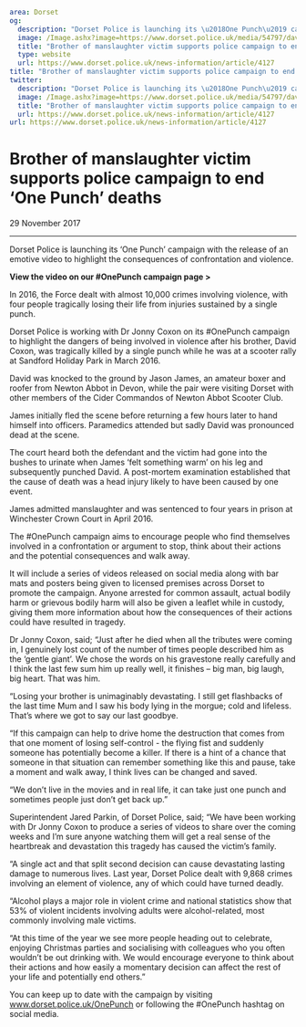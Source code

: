 ```yaml
area: Dorset
og:
  description: "Dorset Police is launching its \u2018One Punch\u2019 campaign with the release of an emotive video to highlight the consequences of confrontation and violence."
  image: /Image.ashx?image=https://www.dorset.police.uk/media/54797/david-coxon-and-jonny-coxon.jpg&amp;amp;width=150
  title: "Brother of manslaughter victim supports police campaign to end \u2018One Punch\u2019 deaths"
  type: website
  url: https://www.dorset.police.uk/news-information/article/4127
title: "Brother of manslaughter victim supports police campaign to end \u2018One Punch\u2019 deaths |"
twitter:
  description: "Dorset Police is launching its \u2018One Punch\u2019 campaign with the release of an emotive video to highlight the consequences of confrontation and violence."
  image: /Image.ashx?image=https://www.dorset.police.uk/media/54797/david-coxon-and-jonny-coxon.jpg&amp;amp;width=150
  title: "Brother of manslaughter victim supports police campaign to end \u2018One Punch\u2019 deaths"
  url: https://www.dorset.police.uk/news-information/article/4127
url: https://www.dorset.police.uk/news-information/article/4127
```

# Brother of manslaughter victim supports police campaign to end ‘One Punch’ deaths

29 November 2017

* * *

Dorset Police is launching its ‘One Punch’ campaign with the release of an emotive video to highlight the consequences of confrontation and violence.

**View the video on our #OnePunch campaign page >**

In 2016, the Force dealt with almost 10,000 crimes involving violence, with four people tragically losing their life from injuries sustained by a single punch.

Dorset Police is working with Dr Jonny Coxon on its #OnePunch campaign to highlight the dangers of being involved in violence after his brother, David Coxon, was tragically killed by a single punch while he was at a scooter rally at Sandford Holiday Park in March 2016.

David was knocked to the ground by Jason James, an amateur boxer and roofer from Newton Abbot in Devon, while the pair were visiting Dorset with other members of the Cider Commandos of Newton Abbot Scooter Club.

James initially fled the scene before returning a few hours later to hand himself into officers. Paramedics attended but sadly David was pronounced dead at the scene.

The court heard both the defendant and the victim had gone into the bushes to urinate when James ‘felt something warm’ on his leg and subsequently punched David. A post-mortem examination established that the cause of death was a head injury likely to have been caused by one event.

James admitted manslaughter and was sentenced to four years in prison at Winchester Crown Court in April 2016.

The #OnePunch campaign aims to encourage people who find themselves involved in a confrontation or argument to stop, think about their actions and the potential consequences and walk away.

It will include a series of videos released on social media along with bar mats and posters being given to licensed premises across Dorset to promote the campaign. Anyone arrested for common assault, actual bodily harm or grievous bodily harm will also be given a leaflet while in custody, giving them more information about how the consequences of their actions could have resulted in tragedy.

Dr Jonny Coxon, said; “Just after he died when all the tributes were coming in, I genuinely lost count of the number of times people described him as the ‘gentle giant’. We chose the words on his gravestone really carefully and I think the last few sum him up really well, it finishes – big man, big laugh, big heart. That was him.

“Losing your brother is unimaginably devastating. I still get flashbacks of the last time Mum and I saw his body lying in the morgue; cold and lifeless. That’s where we got to say our last goodbye.

“If this campaign can help to drive home the destruction that comes from that one moment of losing self-control - the flying fist and suddenly someone has potentially become a killer. If there is a hint of a chance that someone in that situation can remember something like this and pause, take a moment and walk away, I think lives can be changed and saved.

“We don’t live in the movies and in real life, it can take just one punch and sometimes people just don’t get back up.”

Superintendent Jared Parkin, of Dorset Police, said; “We have been working with Dr Jonny Coxon to produce a series of videos to share over the coming weeks and I’m sure anyone watching them will get a real sense of the heartbreak and devastation this tragedy has caused the victim’s family.

“A single act and that split second decision can cause devastating lasting damage to numerous lives. Last year, Dorset Police dealt with 9,868 crimes involving an element of violence, any of which could have turned deadly.

“Alcohol plays a major role in violent crime and national statistics show that 53% of violent incidents involving adults were alcohol-related, most commonly involving male victims.

“At this time of the year we see more people heading out to celebrate, enjoying Christmas parties and socialising with colleagues who you often wouldn’t be out drinking with. We would encourage everyone to think about their actions and how easily a momentary decision can affect the rest of your life and potentially end others.”

You can keep up to date with the campaign by visiting www.dorset.police.uk/OnePunch or following the #OnePunch hashtag on social media.
